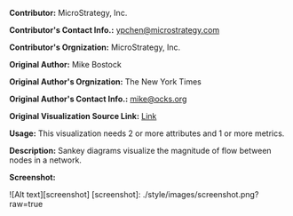 **Contributor:** MicroStrategy, Inc.

**Contributor's Contact Info.:** <ypchen@microstrategy.com>

**Contributor's Orgnization:** MicroStrategy, Inc.

**Original Author:** Mike Bostock

**Original Author's Orgnization:** The New York Times

**Original Author's Contact Info.:** <mike@ocks.org>

**Original Visualization Source Link:** <a href = "http://bost.ocks.org/mike/sankey/" target = "_blank">Link</a>

**Usage:** This visualization needs 2 or more attributes and 1 or more metrics.

**Description:** Sankey diagrams visualize the magnitude of flow between nodes in a network.

**Screenshot:**

![Alt text][screenshot]
[screenshot]: ./style/images/screenshot.png?raw=true




